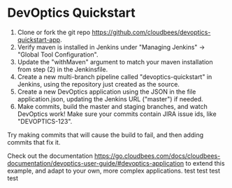 # DevOptics Quickstart

1.  Clone or fork the git repo https://github.com/cloudbees/devoptics-quickstart-app.
2.  Verify maven is installed in Jenkins under "Managing Jenkins" → "Global Tool Configuration".  
3.  Update the "withMaven" argument to match your maven installation from step (2) in the Jenkinsfile.
4.  Create a new multi-branch pipeline called "devoptics-quickstart" in Jenkins, using the repository just created as the source.
5.  Create a new DevOptics application using the JSON in the file application.json, updating the Jenkins URL ("master") if needed.
6.  Make commits, build the master and staging branches, and watch DevOptics work!  Make sure your commits contain JIRA issue ids, like "DEVOPTICS-123".
  
Try making commits that will cause the build to fail, and then adding commits that fix it.

Check out the documentation https://go.cloudbees.com/docs/cloudbees-documentation/devoptics-user-guide/#devoptics-application to extend this example, and adapt to your own, more complex applications.
test
test
test
test
